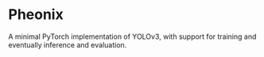 # Pheonix
A minimal PyTorch implementation of YOLOv3, with support for training and eventually inference and evaluation.
